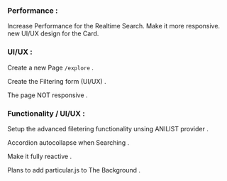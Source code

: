 ### Performance :

Increase Performance for the Realtime Search.
Make it more responsive.
new UI/UX design for the Card.

### UI/UX :

Create a new Page `/explore` .

Create the Filtering form (UI/UX) .

The page NOT responsive .

### Functionality / UI/UX :

Setup the advanced filetering functionality  unsing ANILIST provider .

Accordion autocollapse when Searching .

Make it  fully reactive .

Plans to add particular.js to The Background .
